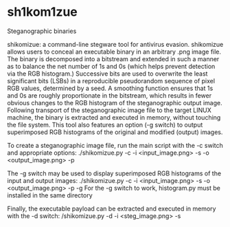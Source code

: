 # sh1kom1zue
Steganographic binaries

shikomizue: a command-line stegware tool for antivirus evasion. shikomizue allows users to conceal an executable binary in an arbitrary .png image file. The binary is decomposed into a bitstream and extended in such a manner as to balance the net number of 1s and 0s (which helps prevent detection via the RGB histogram.) Successive bits are used to overwrite the least significant bits (LSBs) in a reproducible pseudorandom sequence of pixel RGB values, determined by a seed. A smoothing function ensures that 1s and 0s are roughly proportionate in the bitstream, which results in fewer obvious changes to the RGB histogram of the steganographic output image. Following transport of the steganographic image file to the target LINUX machine, the binary is extracted and executed in memory, without touching the file system. This tool also features an option (-g switch) to output superimposed RGB histograms of the original and modified (output) images.

To create a steganographic image file, run the main script with the -c switch and appropriate options:
./shikomizue.py -c -i <input_image.png> -s <random seed> -o <output_image.png> -p <executable payload>
  
The -g switch may be used to display superimposed RGB histograms of the input and output images:
./shikomizue.py -c -i <input_image.png> -s <random seed> -o <output_image.png> -p <executable payload> -g
  For the -g switch to work, histogram.py must be installed in the same directory
  
  
Finally, the executable payload can be extracted and executed in memory with the -d switch:
/shikomizue.py -d -i <steg_image.png> -s <random seed>
